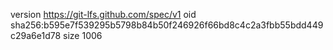 version https://git-lfs.github.com/spec/v1
oid sha256:b595e7f539295b5798b84b50f246926f66bd8c4c2a3fbb55bdd449c29a6e1d78
size 1006

